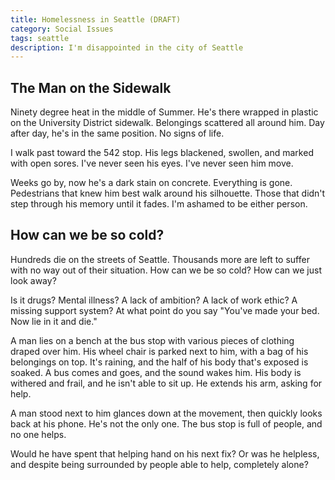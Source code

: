 ```yaml
---
title: Homelessness in Seattle (DRAFT)
category: Social Issues
tags: seattle
description: I'm disappointed in the city of Seattle
---
```


## The Man on the Sidewalk

Ninety degree heat in the middle of Summer. He's there wrapped in plastic on the University District sidewalk. Belongings scattered all around him. Day after day, he's in the same position. No signs of life.

I walk past toward the 542 stop. His legs blackened, swollen, and marked with open sores. I've never seen his eyes. I've never seen him move.

Weeks go by, now he's a dark stain on concrete. Everything is gone. Pedestrians that knew him best walk around his silhouette. Those that didn't step through his memory until it fades. I'm ashamed to be either person.

## How can we be so cold?

Hundreds die on the streets of Seattle. Thousands more are left to suffer with no way out of their situation. How can we be so cold? How can we just look away?

Is it drugs? Mental illness? A lack of ambition? A lack of work ethic? A missing support system? At what point do you say "You've made your bed. Now lie in it and die."

A man lies on a bench at the bus stop with various pieces of clothing draped over him. His wheel chair is parked next to him, with a bag of his belongings on top. It's raining, and the half of his body that's exposed is soaked. A bus comes and goes, and the sound wakes him. His body is withered and frail, and he isn't able to sit up. He extends his arm, asking for help.

A man stood next to him glances down at the movement, then quickly looks back at his phone. He's not the only one. The bus stop is full of people, and no one helps.

Would he have spent that helping hand on his next fix?  Or was he helpless, and despite being surrounded by people able to help, completely alone?